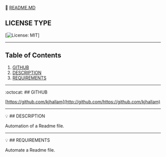 
  🔗 [README.MD](https://github.com/kjhallam/09_readme_generator.git)

## LICENSE TYPE

[![License: MIT](https://img.shields.io/badge/license-MIT-brightgreen)]
 
---

## Table of Contents

  1. [GITHUB](#github)
  2. [DESCRIPTION](#description)
  3. [REQUIREMENTS](#requirements)

---
  
:octocat: ## GITHUB

[https://github.com/kjhallam](http://github.com/https://github.com/kjhallam)

---

💡 ## DESCRIPTION

Automation of a Readme file.

---

💡 ## REQUIREMENTS

Automate a Readme file.


